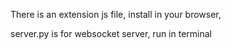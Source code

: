 There is an extension js file, install in your browser,

server.py is for websocket server, run in terminal
